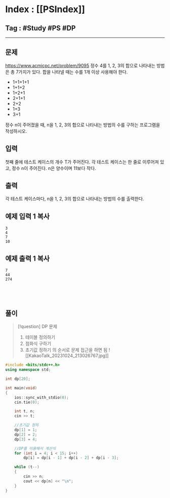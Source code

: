 # Index : [[PSIndex]]
## Tag : #Study #PS #DP
---

## 문제
https://www.acmicpc.net/problem/9095
정수 4를 1, 2, 3의 합으로 나타내는 방법은 총 7가지가 있다. 합을 나타낼 때는 수를 1개 이상 사용해야 한다.

- 1+1+1+1
- 1+1+2
- 1+2+1
- 2+1+1
- 2+2
- 1+3
- 3+1

정수 n이 주어졌을 때, n을 1, 2, 3의 합으로 나타내는 방법의 수를 구하는 프로그램을 작성하시오.

## 입력

첫째 줄에 테스트 케이스의 개수 T가 주어진다. 각 테스트 케이스는 한 줄로 이루어져 있고, 정수 n이 주어진다. n은 양수이며 11보다 작다.

## 출력

각 테스트 케이스마다, n을 1, 2, 3의 합으로 나타내는 방법의 수를 출력한다.

## 예제 입력 1 복사

```
3
4
7
10
```

## 예제 출력 1 복사

```
7
44
274
```
   
---
## 풀이
> [!question] DP 문제
> 1. 테이블 정의하기
> 2. 점화식 구하기
> 3. 초기값 정하기
> 의 순서로 문제 접근을 하면 됨
> ![[KakaoTalk_20231024_213026767.jpg]]
```cpp
#include <bits/stdc++.h>
using namespace std;

int dp[20];

int main(void) 
{
	ios::sync_with_stdio(0);
	cin.tie(0);

	int t, n;
	cin >> t;

	//초기값 정의
	dp[1] = 1;
	dp[2] = 2;
	dp[3] = 4;

	//DP를 이용해서 계산식
	for (int i = 4; i < 15; i++)
		dp[i] = dp[i - 1] + dp[i - 2] + dp[i - 3];

	while (t--)
	{
		cin >> n;
		cout << dp[n] << "\n";
	}
}
```
